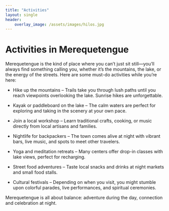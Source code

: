 ```yaml
---
title: "Activities"
layout: single
header: 
    overlay_image: /assets/images/hilos.jpg
---
```


# Activities in Merequetengue

Merequetengue is the kind of place where you can’t just sit still—you’ll always find something calling you, whether it’s the mountains, the lake, or the energy of the streets. Here are some must-do activities while you’re here:

+ Hike up the mountains – Trails take you through lush paths until you reach viewpoints overlooking the lake. Sunrise hikes are unforgettable.

+ Kayak or paddleboard on the lake – The calm waters are perfect for exploring and taking in the scenery at your own pace.

+ Join a local workshop – Learn traditional crafts, cooking, or music directly from local artisans and families.

+ Nightlife for backpackers – The town comes alive at night with vibrant bars, live music, and spots to meet other travelers.

+ Yoga and meditation retreats – Many centers offer drop-in classes with lake views, perfect for recharging.

+ Street food adventures – Taste local snacks and drinks at night markets and small food stalls.

+ Cultural festivals – Depending on when you visit, you might stumble upon colorful parades, live performances, and spiritual ceremonies.


Merequetengue is all about balance: adventure during the day, connection and celebration at night.